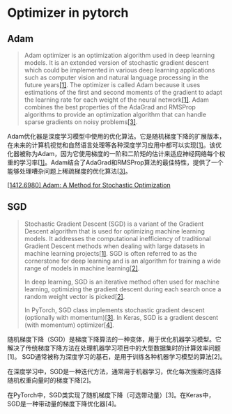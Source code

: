 # Optimizer in pytorch

## Adam

> Adam optimizer is an optimization algorithm used in deep learning models. It is an extended version of stochastic gradient descent which could be implemented in various deep learning applications such as computer vision and natural language processing in the future years[[1]](https://optimization.cbe.cornell.edu/index.php?title=Adam). The optimizer is called Adam because it uses estimations of the first and second moments of the gradient to adapt the learning rate for each weight of the neural network[[1]](https://optimization.cbe.cornell.edu/index.php?title=Adam). Adam combines the best properties of the AdaGrad and RMSProp algorithms to provide an optimization algorithm that can handle sparse gradients on noisy problems[[3]](https://machinelearningmastery.com/adam-optimization-algorithm-for-deep-learning/).

Adam优化器是深度学习模型中使用的优化算法。它是随机梯度下降的扩展版本，在未来的计算机视觉和自然语言处理等各种深度学习应用中都可以实现[[1\]](https://optimization.cbe.cornell.edu/index.php?title=Adam)。该优化器被称为Adam，因为它使用梯度的一阶和二阶矩的估计来适应神经网络每个权重的学习率[[1\]](https://optimization.cbe.cornell.edu/index.php?title=Adam)。Adam结合了AdaGrad和RMSProp算法的最佳特性，提供了一个能够处理嘈杂问题上稀疏梯度的优化算法[[3\]](https://machinelearningmastery.com/adam-optimization-algorithm-for-deep-learning/)。

[[1412.6980\] Adam: A Method for Stochastic Optimization](https://arxiv.org/abs/1412.6980)

## SGD

> Stochastic Gradient Descent (SGD) is a variant of the Gradient Descent algorithm that is used for optimizing machine learning models. It addresses the computational inefficiency of traditional Gradient Descent methods when dealing with large datasets in machine learning projects[[1\]](https://www.geeksforgeeks.org/ml-stochastic-gradient-descent-sgd/). SGD is often referred to as the cornerstone for deep learning and is an algorithm for training a wide range of models in machine learning[[2\]](https://optimization.cbe.cornell.edu/index.php?title=Stochastic_gradient_descent).
>
> In deep learning, SGD is an iterative method often used for machine learning, optimizing the gradient descent during each search once a random weight vector is picked[[2\]](https://optimization.cbe.cornell.edu/index.php?title=Stochastic_gradient_descent).
>
> In PyTorch, SGD class implements stochastic gradient descent (optionally with momentum)[[3\]](https://pytorch.org/docs/stable/generated/torch.optim.SGD.html). In Keras, SGD is a gradient descent (with momentum) optimizer[[4\]](https://keras.io/api/optimizers/sgd/).

随机梯度下降（SGD）是梯度下降算法的一种变体，用于优化机器学习模型。它解决了传统梯度下降方法在处理机器学习项目中的大型数据集时的计算效率问题[1]。 SGD通常被称为深度学习的基石，是用于训练各种机器学习模型的算法[2]。

在深度学习中，SGD是一种迭代方法，通常用于机器学习，优化每次搜索时选择随机权重向量时的梯度下降[2]。

在PyTorch中，SGD类实现了随机梯度下降（可选带动量）[3]。在Keras中，SGD是一种带动量的梯度下降优化器[4]。